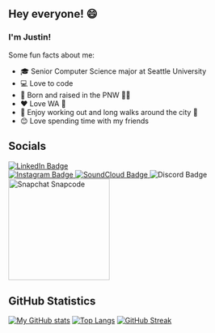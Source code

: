 ## Hey everyone! 😄

<!--
**thoresonjd/thoresonjd** is a ✨ _special_ ✨ repository because its `README.md` (this file) appears on your GitHub profile.

Here are some ideas to get you started:

- 🔭 I’m currently working on ...
- 🌱 I’m currently learning ...
- 👯 I’m looking to collaborate on ...
- 🤔 I’m looking for help with ...
- 💬 Ask me about ...
- 📫 How to reach me: ...
- 😄 Pronouns: ...
- ⚡ Fun fact: ...
-->

### I'm Justin!

Some fun facts about me:
- 🎓 Senior Computer Science major at Seattle University
- 💻 Love to code
- 🌲 Born and raised in the PNW 🌊🌌
- ❤️ Love WA 📍
- 🌇 Enjoy working out and long walks around the city 🌃 
- 😊 Love spending time with my friends

<div>
  <h2>Socials</h2>
  <div>
    <a href="https://linkedin.com/in/justinthoreson">
      <img alt="LinkedIn Badge" src="https://img.shields.io/badge/LinkedIn-0e76a8?style=for-the-badge&logo=linkedin&logoColor=white" />
    </a>
  </div>
</div>
    <a href="https://instagram.com/exulgor/">
      <img alt="Instagram Badge" src="https://img.shields.io/badge/Instagram-e4405f?style=for-the-badge&logo=instagram&logoColor=white" />
    </a>
    <a href="https://soundcloud.com/exulgor">
      <img alt="SoundCloud Badge" src="https://img.shields.io/badge/-SoundCloud-%23ff5500?style=for-the-badge&logo=soundcloud&logoColor=white" />
    </a>
    <img alt="Discord Badge" src="https://img.shields.io/badge/Discord-EXULGOR%230924-%237289da?style=for-the-badge&logo=discord&logoColor=white" />
    <br>
    <img alt="Snapchat Snapcode" src="https://user-images.githubusercontent.com/77815463/140634145-32a5c929-a47c-44cb-b614-89fa63f591c3.png" width="200" height="200" />
  </div>
</div>
  
## GitHub Statistics

[![My GitHub stats](https://github-readme-stats.vercel.app/api?username=thoresonjd&theme=dracula&count_private=true&show_icons=true)](https://github.com/anuraghazra/github-readme-stats)
[![Top Langs](https://github-readme-stats.vercel.app/api/top-langs/?username=thoresonjd&theme=dracula&layout=compact&langs_count=10&exclude_repo=thoresonjd.github.io,resume&hide=C,Objective-C,SCSS,Batchfile,Shell,Makefile,Lex)](https://github.com/anuraghazra/github-readme-stats)
[![GitHub Streak](http://github-readme-streak-stats.herokuapp.com?user=thoresonjd&theme=dracula)](https://git.io/streak-stats)

<!-- <table>
  <tbody>
    <tr>
      <td width="55%"><h3>Some fun facts about me</h3></td>
      <td width="45%"><h3>Socials</h3></td>
    </tr>
    <tr>
      <td>
        <ul>
          <li>🎓 Senior Computer Science major at Seattle University</li>
          <li>💻 Love to code</li>
          <li>🌲 Born and raised in the PNW 🌊🌌</li>
          <li>❤️ Love WA 📍</li>
          <li>🌇 Enjoy working out and long walks around the city 🌃 </li>
          <li>😊 Love spending time with my friends</li>
        </ul>
      </td>
      <td>
        <div>
          <a href="https://linkedin.com/in/justinthoreson">
            <img alt="LinkedIn Badge" src="https://img.shields.io/badge/LinkedIn-0e76a8?style=for-the-badge&logo=linkedin&logoColor=white" />
          </a>
          <a href="https://instagram.com/exulgor/">
            <img alt="Instagram Badge" src="https://img.shields.io/badge/Instagram-e4405f?style=for-the-badge&logo=instagram&logoColor=white" />
          </a>
          <a href="https://soundcloud.com/exulgor">
            <img alt="SoundCloud Badge" src="https://img.shields.io/badge/-SoundCloud-%23ff5500?style=for-the-badge&logo=soundcloud&logoColor=white" />
          </a>
          <img alt="Discord Badge" src="https://img.shields.io/badge/Discord-EXULGOR%230924-%237289da?style=for-the-badge&logo=discord&logoColor=white" />
          <br>
          <img alt="Snapchat Snapcode" src="https://user-images.githubusercontent.com/77815463/140634145-32a5c929-a47c-44cb-b614-89fa63f591c3.png" width="200" height="200" />
        </div>
      </td>
    </tr>
  </tbody>
</table>
  
## GitHub Statistics

[![My GitHub stats](https://github-readme-stats.vercel.app/api?username=thoresonjd&theme=dracula&count_private=true&show_icons=true)](https://github.com/anuraghazra/github-readme-stats)
[![Top Langs](https://github-readme-stats.vercel.app/api/top-langs/?username=thoresonjd&theme=dracula&layout=compact&langs_count=10&exclude_repo=thoresonjd.github.io,resume&hide=C,Objective-C,SCSS,Batchfile,Shell,Makefile,Lex)](https://github.com/anuraghazra/github-readme-stats)
[![GitHub Streak](http://github-readme-streak-stats.herokuapp.com?user=thoresonjd&theme=dracula)](https://git.io/streak-stats)
-->
